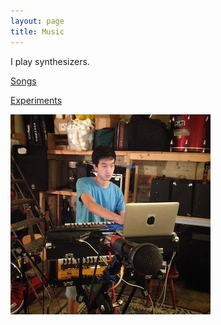 ```yaml
---
layout: page
title: Music
---
```


I play synthesizers.

[Songs](https://sadthegreat.bandcamp.com/music)

[Experiments](https://soundcloud.com/benguo)

![synth](/assets/synthtagram.jpg)

